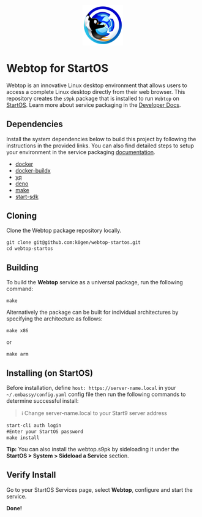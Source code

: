 <p align="center">
  <img src="icon.png" alt="Project Logo" width="21%">
</p>

# Webtop for StartOS

Webtop is an innovative Linux desktop environment that allows users to access a complete Linux desktop directly from their web browser. This repository creates the `s9pk` package that is installed to run `Webtop` on [StartOS](https://github.com/Start9Labs/start-os/). Learn more about service packaging in the [Developer Docs](https://start9.com/latest/developer-docs/).

## Dependencies

Install the system dependencies below to build this project by following the instructions in the provided links. You can also find detailed steps to setup your environment in the service packaging [documentation](https://docs.start9.com/latest/developer-docs/packaging#development-environment).

- [docker](https://docs.docker.com/get-docker)
- [docker-buildx](https://docs.docker.com/buildx/working-with-buildx/)
- [yq](https://mikefarah.gitbook.io/yq)
- [deno](https://deno.land/)
- [make](https://www.gnu.org/software/make/)
- [start-sdk](https://github.com/Start9Labs/start-os/sdk/master/backend)

## Cloning

Clone the Webtop package repository locally.

```
git clone git@github.com:k0gen/webtop-startos.git
cd webtop-startos
```

## Building

To build the **Webtop** service as a universal package, run the following command:

```
make
```

Alternatively the package can be built for individual architectures by specifying the architecture as follows:

```
make x86
```

or

```
make arm
```

## Installing (on StartOS)

Before installation, define `host: https://server-name.local` in your `~/.embassy/config.yaml` config file then run the following commands to determine successful install:

> :information_source: Change server-name.local to your Start9 server address

```
start-cli auth login
#Enter your StartOS password
make install
```

**Tip:** You can also install the webtop.s9pk by sideloading it under the **StartOS > System > Sideload a Service** section.

## Verify Install

Go to your StartOS Services page, select **Webtop**, configure and start the service.

**Done!**
